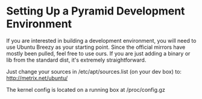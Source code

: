 # Setting Up a Pyramid Development Environment #

If you are interested in building a development environment, you will need to use Ubuntu Breezy as your starting point. Since the official mirrors have mostly been pulled, feel free to use ours. If you are just adding a binary or lib from the standard dist, it's extremely straightforward.

Just change your sources in /etc/apt/sources.list (on your dev box) to:  http://metrix.net/ubuntu/

The kernel config is located on a running box at /proc/config.gz